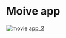 # Moive app
![movie app_2](https://user-images.githubusercontent.com/88144060/192527481-c412e96b-7ebb-4db4-ab84-4a472a13be4b.png)
